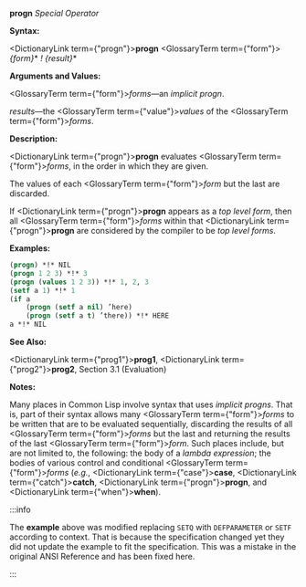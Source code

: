 **progn** *Special Operator*

**Syntax:**

<DictionaryLink  term={"progn"}><b>progn</b></DictionaryLink> <GlossaryTerm  term={"form"}><i>\{form\}</i></GlossaryTerm>\* *! \{result\}*\*

**Arguments and Values:**

<GlossaryTerm  term={"form"}><i>forms</i></GlossaryTerm>—an *implicit progn*.

*results*—the <GlossaryTerm  term={"value"}><i>values</i></GlossaryTerm> of the <GlossaryTerm  term={"form"}><i>forms</i></GlossaryTerm>.

**Description:**

<DictionaryLink  term={"progn"}><b>progn</b></DictionaryLink> evaluates <GlossaryTerm  term={"form"}><i>forms</i></GlossaryTerm>, in the order in which they are given.

The values of each <GlossaryTerm  term={"form"}><i>form</i></GlossaryTerm> but the last are discarded.

If <DictionaryLink  term={"progn"}><b>progn</b></DictionaryLink> appears as a *top level form*, then all <GlossaryTerm  term={"form"}><i>forms</i></GlossaryTerm> within that <DictionaryLink  term={"progn"}><b>progn</b></DictionaryLink> are considered by the compiler to be *top level forms*.

**Examples:**

```lisp
(progn) *!* NIL 
(progn 1 2 3) *!* 3 
(progn (values 1 2 3)) *!* 1, 2, 3 
(setf a 1) *!* 1 
(if a 
    (progn (setf a nil) ’here) 
    (progn (setf a t) ’there)) *!* HERE 
a *!* NIL 
```

**See Also:**

<DictionaryLink  term={"prog1"}><b>prog1</b></DictionaryLink>, <DictionaryLink  term={"prog2"}><b>prog2</b></DictionaryLink>, Section 3.1 (Evaluation)

**Notes:**

Many places in Common Lisp involve syntax that uses *implicit progns*. That is, part of their syntax allows many <GlossaryTerm  term={"form"}><i>forms</i></GlossaryTerm> to be written that are to be evaluated sequentially, discarding the results of all <GlossaryTerm  term={"form"}><i>forms</i></GlossaryTerm> but the last and returning the results of the last <GlossaryTerm  term={"form"}><i>form</i></GlossaryTerm>. Such places include, but are not limited to, the following: the body of a *lambda expression*; the bodies of various control and conditional <GlossaryTerm  term={"form"}><i>forms</i></GlossaryTerm> (*e.g.*, <DictionaryLink  term={"case"}><b>case</b></DictionaryLink>, <DictionaryLink  term={"catch"}><b>catch</b></DictionaryLink>, <DictionaryLink  term={"progn"}><b>progn</b></DictionaryLink>, and <DictionaryLink  term={"when"}><b>when</b></DictionaryLink>).

:::info

The **example** above was modified replacing `SETQ` with `DEFPARAMETER` or `SETF` according to context. That is because the specification changed yet they did not update the example to fit the specification. This was a mistake in the original ANSI Reference and has been fixed here.

:::
